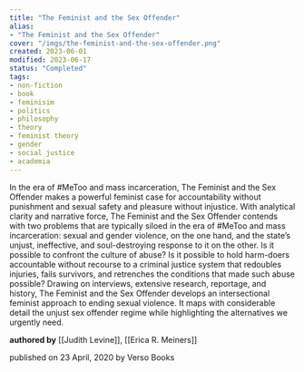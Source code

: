 ```yaml
---
title: "The Feminist and the Sex Offender"
alias:
- "The Feminist and the Sex Offender"
cover: "/imgs/the-feminist-and-the-sex-offender.png"
created: 2023-06-01
modified: 2023-06-17
status: "Completed"
tags:
- non-fiction
- book
- feminisim
- politics
- philosophy
- theory
- feminist theory
- gender
- social justice
- academia
---
```


In the era of #MeToo and mass incarceration, The Feminist and the Sex Offender makes a powerful feminist case for accountability without punishment and sexual safety and pleasure without injustice. With analytical clarity and narrative force, The Feminist and the Sex Offender contends with two problems that are typically siloed in the era of #MeToo and mass incarceration: sexual and gender violence, on the one hand, and the state’s unjust, ineffective, and soul-destroying response to it on the other. Is it possible to confront the culture of abuse? Is it possible to hold harm-doers accountable without recourse to a criminal justice system that redoubles injuries, fails survivors, and retrenches the conditions that made such abuse possible? Drawing on interviews, extensive research, reportage, and history, The Feminist and the Sex Offender develops an intersectional feminist approach to ending sexual violence. It maps with considerable detail the unjust sex offender regime while highlighting the alternatives we urgently need.

**authored by** [[Judith Levine]], [[Erica R. Meiners]]

published on 23 April, 2020 by Verso Books

